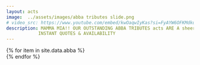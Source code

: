 ```yaml
---
layout: acts
image:  ../assets/images/abba tributes slide.png
# video_src: https://www.youtube.com/embed/kwOaqwIyKas?si=FyAYW6OFKMdkuAjb
description: MAMMA MIA!! OUR OUTSTANDING ABBA TRIBUTES acts ARE A sheer DELIGHT. YOUR DANCE-FLOOR IS GUARANTEED TO BE JUMPING AS THEY PERFORM ALL THE HITS MADE FAMOUS BY THE SWEDISH POP STARS. dance your way into the SevenTIES AND BOOK An abba TRIBUTE FOR A NOSTALGIC EVENING OF THE swedish MUSIC THAT SWEPT THE WORLD. <hr>
            INSTANT QUOTES & AVAILABILITY
---
```


<div class="row mt-4">
  {% for item in site.data.abba %}
    <div class="col-md-4 mb-5 mt-5">
      <div class="card border-0 shadow h-100">
        <a href="/acts/{{ item.title | slugify }}">
          <img class="card-img-top" src="{{ item.image_src }}" alt="" />
        </a>
      </div>
    </div>
  {% endfor %}
</div>
